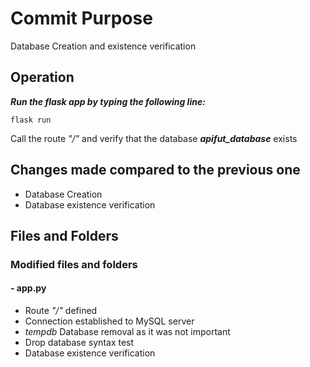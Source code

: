# Commit Purpose
 Database Creation and existence verification

## Operation

***Run the flask app by typing the following line:***

    flask run

Call the route *"/"* and verify that the database ***apifut_database*** exists 

## Changes made compared to the previous one
- Database Creation 
- Database existence verification

## Files and Folders
### Modified files and folders
#### - app.py
- Route *"/"* defined 
- Connection established to MySQL server
- *tempdb* Database removal as it was not important
- Drop database syntax test
- Database existence verification

